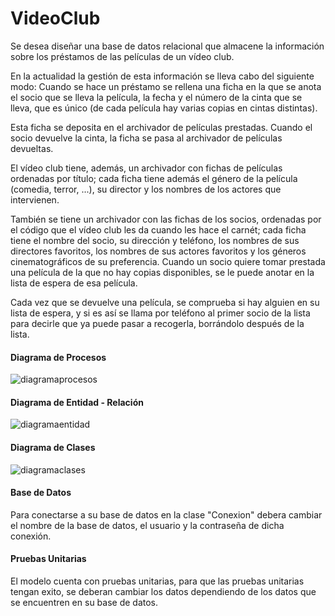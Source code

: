 # VideoClub

Se desea diseñar una base de datos relacional que almacene la información sobre los préstamos de las películas de un vídeo club.

En la actualidad la gestión de esta información se lleva cabo del siguiente modo:
Cuando se hace un préstamo se rellena una ficha en la que se anota el socio que se lleva la película, la
fecha y el número de la cinta que se lleva, que es único (de cada película hay varias copias en cintas
distintas).

Esta ficha se deposita en el archivador de películas prestadas. Cuando el socio devuelve la cinta, la ficha se pasa al archivador de películas devueltas.

El vídeo club tiene, además, un archivador con fichas de películas ordenadas por título; cada ficha tiene además el género de la película (comedia, terror, ...), su director y los nombres de los actores que intervienen.

También se tiene un archivador con las fichas de los socios, ordenadas por el código que el vídeo club les da cuando les hace el carnét; cada ficha tiene el nombre del socio, su dirección y teléfono, los nombres de sus directores favoritos, los nombres de sus actores favoritos y los géneros cinematográficos de su preferencia. Cuando un socio quiere tomar prestada una película de la que no hay copias disponibles, se le puede anotar en la lista de espera de esa película.

Cada vez que se devuelve una película, se comprueba si hay alguien en su lista de espera, y si es así se llama por teléfono al primer socio de la lista para decirle que ya puede pasar a recogerla, borrándolo después de la lista.


#### Diagrama de Procesos
![diagramaprocesos](https://cloud.githubusercontent.com/assets/12077561/18757584/b6d2d2b6-80b1-11e6-88c6-4f986c3d178a.png)

#### Diagrama de Entidad - Relación
![diagramaentidad](https://cloud.githubusercontent.com/assets/12077561/18758926/4af761c8-80b7-11e6-9794-3b6e486fa25a.png)

#### Diagrama de Clases
![diagramaclases](https://cloud.githubusercontent.com/assets/12077561/18759007/b9390ad8-80b7-11e6-9e26-07b1e71f68a1.png)

#### Base de Datos
Para conectarse a su base de datos en la clase "Conexion" debera cambiar el nombre de la base de datos, el usuario y la contraseña de dicha conexión.

#### Pruebas Unitarias
El modelo cuenta con pruebas unitarias, para que las pruebas unitarias tengan exito, se deberan cambiar los datos dependiendo de los datos que se encuentren en su base de datos.
